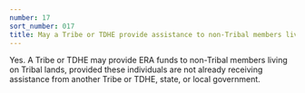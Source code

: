 ```yaml
---
number: 17
sort_number: 017
title: May a Tribe or TDHE provide assistance to non-Tribal members living on Tribal lands?
---
```


Yes. A Tribe or TDHE may provide ERA funds to non-Tribal members living on Tribal lands, provided these individuals are not already receiving assistance from another Tribe or TDHE, state, or local government.